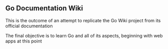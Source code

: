 Go Documentation Wiki
----
This is the outcome of an attempt to replicate the Go Wiki project from its official documentation

The final objective is to learn Go and all of its aspects, beginning with web apps at this point
